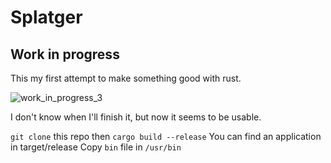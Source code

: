 # Splatger
## Work in progress

This my first attempt to make something good with rust.

![work_in_progress_3](https://github.com/user-attachments/assets/21e38ed9-baf4-453e-a314-0696e1313792)



I don't know when I'll finish it, but now it seems to be usable.

`git clone` this repo then 
`cargo build --release`
You can find an application in target/release
Copy `bin` file in `/usr/bin`
